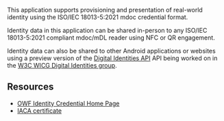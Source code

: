 This application supports provisioning and presentation of real-world
identity using the ISO/IEC 18013-5:2021 mdoc credential format.

Identity data in this application can be shared in-person to any
ISO/IEC 18013-5:2021 compliant mdoc/mDL reader using NFC or QR
engagement.

Identity data can also be shared to other Android applications or
websites using a preview version of the
[Digital Identities API](https://wicg.github.io/digital-identities/)
API being worked on in the
[W3C WICG Digital Identities group](https://github.com/WICG/digital-identities).

## Resources

 * [OWF Identity Credential Home Page](https://github.com/openwallet-foundation-labs/identity-credential)
 * [IACA certificate](https://github.com/openwallet-foundation-labs/identity-credential/blob/main/wallet/src/main/res/raw/iaca_certificate.pem)


